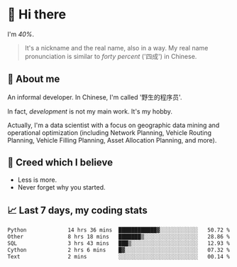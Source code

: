 # 👋 Hi there

I'm *40%*.

> It's a nickname and the real name, also in a way.
> My real name pronunciation is similar to *forty percent* ('四成') in Chinese.

## :speech_balloon: About me

An informal developer. In Chinese, I'm called '野生的程序员'.

In fact, _development_ is not my main work. It's my hobby.

Actually, I'm a data scientist with a focus on geographic data mining and operational optimization (including Network Planning, Vehicle Routing Planning, Vehicle Filling Planning, Asset Allocation Planning, and more).

## :see_no_evil: Creed which I believe

- Less is more.
- Never forget why you started.

## :chart_with_upwards_trend: Last 7 days, my coding stats

<!--START_SECTION:waka-->

```txt
Python             14 hrs 36 mins  ████████████▓░░░░░░░░░░░░   50.72 %
Other              8 hrs 18 mins   ███████▒░░░░░░░░░░░░░░░░░   28.86 %
SQL                3 hrs 43 mins   ███▒░░░░░░░░░░░░░░░░░░░░░   12.93 %
Cython             2 hrs 6 mins    █▓░░░░░░░░░░░░░░░░░░░░░░░   07.32 %
Text               2 mins          ░░░░░░░░░░░░░░░░░░░░░░░░░   00.14 %
```

<!--END_SECTION:waka-->
